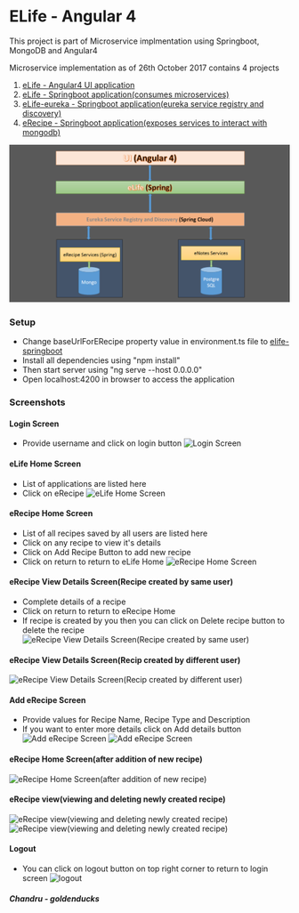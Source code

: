 # ELife - Angular 4

This project is part of Microservice implmentation using Springboot, MongoDB and Angular4

Microservice implementation as of 26th October 2017 contains 4 projects
1. [eLife - Angular4 UI application](https://github.com/ChandruCR/eLife-angular4)
2. [eLife - Springboot application(consumes microservices)](https://github.com/ChandruCR/eLife-springboot)
3. [eLife-eureka - Springboot application(eureka service registry and discovery)](https://github.com/ChandruCR/eLife-eureka)
4. [eRecipe - Springboot application(exposes services to interact with mongodb)](https://github.com/ChandruCR/eRecipe-springboot)

![architecutre](https://github.com/ChandruCR/e-life/blob/master/elife.png)

### Setup 

* Change baseUrlForERecipe property value in environment.ts file to [elife-springboot](https://github.com/ChandruCR/elife)
* Install all dependencies using "npm install"
* Then start server using "ng serve --host 0.0.0.0"
* Open localhost:4200 in browser to access the application

### Screenshots

#### Login Screen
* Provide username and click on login button
![Login Screen](https://github.com/ChandruCR/eLife-angular4/blob/master/screenshots/1.png)

#### eLife Home Screen
* List of applications are listed here
* Click on eRecipe 
![eLife Home Screen](https://github.com/ChandruCR/eLife-angular4/blob/master/screenshots/2.png)

#### eRecipe Home Screen
* List of all recipes saved by all users are listed here
* Click on any recipe to view it's details
* Click on Add Recipe Button to add new recipe
* Click on return to return to eLife Home
![eRecipe Home Screen](https://github.com/ChandruCR/eLife-angular4/blob/master/screenshots/3.png)

#### eRecipe View Details Screen(Recipe created by same user)
* Complete details of a recipe 
* Click on return to return to eRecipe Home 
* If recipe is created by you then you can click on Delete recipe button to delete the recipe
![eRecipe View Details Screen(Recipe created by same user)](https://github.com/ChandruCR/eLife-angular4/blob/master/screenshots/4.png)

#### eRecipe View Details Screen(Recip created by different user)
![eRecipe View Details Screen(Recip created by different user)](https://github.com/ChandruCR/eLife-angular4/blob/master/screenshots/5.png)

#### Add eRecipe Screen
* Provide values for Recipe Name, Recipe Type and Description
* If you want to enter more details click on Add details button
![Add eRecipe Screen](https://github.com/ChandruCR/eLife-angular4/blob/master/screenshots/6.png)
![Add eRecipe Screen](https://github.com/ChandruCR/eLife-angular4/blob/master/screenshots/7.png)

#### eRecipe Home Screen(after addition of new recipe)
![eRecipe Home Screen(after addition of new recipe)](https://github.com/ChandruCR/eLife-angular4/blob/master/screenshots/8.png)

#### eRecipe view(viewing and deleting newly created recipe)
![eRecipe view(viewing and deleting newly created recipe)](https://github.com/ChandruCR/eLife-angular4/blob/master/screenshots/9.png)
![eRecipe view(viewing and deleting newly created recipe)](https://github.com/ChandruCR/eLife-angular4/blob/master/screenshots/10.png)

#### Logout
* You can click on logout button on top right corner to return to login screen
![logout](https://github.com/ChandruCR/eLife-angular4/blob/master/screenshots/1.png)



##### Chandru - goldenducks





